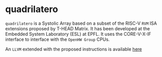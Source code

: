 # quadrilatero

`quadrilatero` is a Systolic Array based on a subset of the RISC-V `RVM` ISA extensions proposed by T-HEAD Matrix. 
It has been developed at the Embedded System Laboratory (ESL) at EPFL.
It uses the CORE-V-X-IF interface to interface with the `OpenHW Group` CPUs.

An `LLVM` extended with the proposed instructions is available [here](https://github.com/epfl-systemf/rvm-compiler-project)
